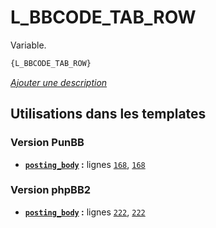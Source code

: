 # L_BBCODE_TAB_ROW


Variable.

```html
{L_BBCODE_TAB_ROW}
```

[*Ajouter une description*](https://fa-tvars.appspot.com/var/L_BBCODE_TAB_ROW)

## Utilisations dans les templates

### Version PunBB
* __[`posting_body`](../tpl/var/punbb/posting_body.md#readme) :__ lignes [`168`](../tpl/src/punbb/posting_body.tpl#L168), [`168`](../tpl/src/punbb/posting_body.tpl#L168)

### Version phpBB2
* __[`posting_body`](../tpl/var/subsilver/posting_body.md#readme) :__ lignes [`222`](../tpl/src/subsilver/posting_body.tpl#L222), [`222`](../tpl/src/subsilver/posting_body.tpl#L222)